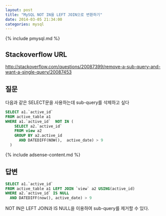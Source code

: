 ```yaml
---
layout: post
title: "MySQL NOT IN을 LEFT JOIN으로 변환하기"
date: 2014-03-05 21:34:00
categories: mysql
---
```


{% include pmysql.md %}

## Stackoverflow URL

http://stackoverflow.com/questions/20087399/remove-a-sub-query-and-want-a-single-query/20087453

## 질문

다음과 같은 SELECT문을 사용하는데 sub-query를 삭제하고 싶다

```sql
SELECT a1.`active_id` 
FROM active_table a1 
WHERE a1.`active_id`  NOT IN (
    SELECT a2.`active_id`
    FROM view a2
    GROUP BY a2.active_id
      AND DATEDIFF(NOW(),  active_date) > 9
  )
```

{% include adsense-content.md %}

## 답변

```sql
SELECT a1.`active_id` 
FROM active_table a1 LEFT JOIN `view` a2 USING(active_id)
WHERE a2.`active_id` IS NULL
  AND DATEDIFF(now(), active_date) > 9
```

NOT IN은 LEFT JOIN과 IS NULL을 이용하여 sub-query를 제거할 수 있다.
